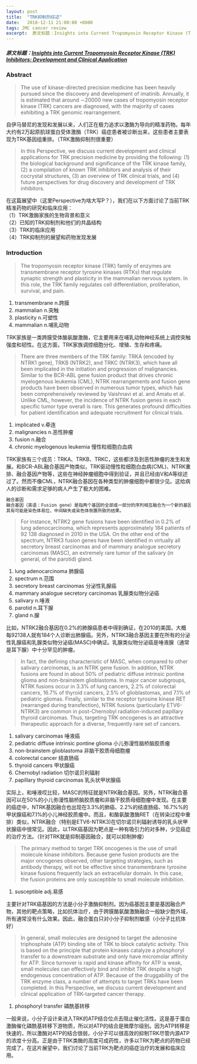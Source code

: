 ```yaml
---
layout: post
title:  "TRK抑制剂综述"
date:   2018-12-11 21:00:00 +0800
tags: JMC cancer review
excerpt:  原文标题：Insights into Current Tropomyosin Receptor Kinase (TRK) Inhibitors： Development and Clinical Application
---
```


##### 原文标题：[Insights into Current Tropomyosin Receptor Kinase (TRK) Inhibitors: Development and Clinical Application][artical_url]

### Abstract
> The use of kinase-directed precision medicine has been heavily pursued since the discovery and development of imatinib. Annually, it is estimated that around ∼20000 new cases of tropomyosin receptor kinase (TRK) cancers are diagnosed,
  with the majority of cases exhibiting a TRK genomic rearrangement.

自伊马替尼的发现和发展以来，人们正在极力追求以激酶为导向的精准药物。每年大约有2万起原肌球蛋白受体激酶（TRK）癌症患者被诊断出来，这些患者主要表现为TRK基因组重排。（TRK激酶抑制剂很重要）

> In this Perspective, we discuss current development and clinical applications for TRK precision medicine by providing the following: 
(1) the biological background and significance of the TRK kinase family,
(2) a compilation of known TRK inhibitors and analysis of their cocrystal structures,
(3) an overview of TRK clinical trials, and
(4) future perspectives for drug discovery and development of TRK inhibitors.

在这篇展望中（这里Perspective为啥大写P？），我们在以下方面讨论了当前TRK精准药物的研究和临床应用：  
（1）TRK激酶家族的生物背景和意义  
（2）已知的TRK抑制剂和他们的共晶结构  
（3）TRK的临床应用  
（4）TRK抑制剂的展望和药物发现发展

### Introduction

> The tropomyosin receptor kinase (TRK) family of enzymes are transmembrane receptor tyrosine kinases (RTKs) that regulate synaptic strength and plasticity in the mammalian nervous system. In this role, the TRK family regulates cell differentiation, proliferation, survival, and pain.

1. transmembrane n.跨膜
2. mammalian n.突触
3. plasticity n.可塑性
4. mammalian n.哺乳动物

TRK家族是一类跨膜受体酪氨酸激酶，它主要用来在哺乳动物神经系统上调控突触强度和韧性。在这方面，TRK家族调控细胞分化、增殖、生存和疼痛。

> There are three members of the TRK family: TRKA (encoded by NTRK1 gene), TRKB (NTRK2), and TRKC (NTRK3), which have all been implicated in the initiation and progression of malignancies. Similar to the BCR-ABL gene fusion product that drives chronic myelogenous leukemia (CML), NTRK rearrangements and fusion gene products have been observed in numerous tumor types, which has been comprehensively reviewed by Vaishnavi et al. and Amatu et al. Unlike CML, however, the incidence of NTRK fusion genes in each specific tumor type overall is rare. This generates profound difficulties for patient identification and adequate recruitment for clinical trials.

1. implicated v.牵连
2. malignancies n.恶性肿瘤
3. fusion n.融合
4. chronic myelogenous leukemia 慢性粒细胞白血病

TRK家族有三个成员：TRKA、TRKB、TRKC，这些都涉及到恶性肿瘤的发生和发展。和BCR-ABL融合基因产物类似，TRK驱动慢性粒细胞白血病(CML)、NTRK重排、融合基因产物等，这些在神经肿瘤细胞中得到验证，并且已经由V和A等综述过了。然而不像CML，NTRK融合基因在各种类型的肿瘤细胞中都很少见。这给病人的诊断和需求足够的病人产生了极大的困难。

```markdown
融合基因  
融合基因（英语：Fusion gene）是指两个基因的全部或一部分的序列相互融合为一个新的基因的过程。  
其有可能是染色体易位、中间缺失或染色体倒置所致的结果。
```

> For instance, NTRK2 gene fusions have been identified in 0.2% of lung adenocarcinoma, which represents approximately 184 patients of 92 138 diagnosed in 2010 in the USA. On the other end of the spectrum, NTRK3 fusion genes have been identified in virtually all secretory breast carcinomas and of mammary analogue secretory carcinomas (MASC), an extremely rare tumor of the salivary (in general, of the parotid) gland.

1. lung adenocarcinoma 肺腺癌
2. spectrum n.范围
3. secretory breast carcinomas 分泌性乳腺癌
4. mammary analogue secretory carcinomas 乳腺类似物分泌癌
5. salivary n.唾液
6. parotid n.耳下腺
7. gland n.腺

比如，NTRK2融合基因在0.2%的肺腺癌患者中得到确证，在2010的美国，大概每92138人就有184个人诊断出肺腺癌。另外，NTRK3融合基因主要在所有的分泌性乳腺癌和乳腺类似物分泌癌(MASC)中确证。乳腺类似物分泌癌是唾液腺（通常是耳下腺）中十分罕见的肿瘤。

> In fact, the defining characteristic of MASC, when compared to other salivary carcinomas, is an NTRK gene fusion. In addition, NTRK fusions are found in about 50% of pediatric diffuse intrinsic pontine glioma and non-brainstem glioblastoma. In major cancer subgroups, NTRK fusions occur in 3.3% of lung cancers, 2.2% of colorectal cancers, 16.7% of thyroid cancers, 2.5% of glioblastomas, and 7.1% of pediatric gliomas. Finally, similar to the receptor tyrosine kinase RET (rearranged during transfection), NTRK fusions (particularly ETV6-NTRK3) are common in post-Chernobyl radiation-induced papillary thyroid carcinomas. Thus, targeting TRK oncogenes is an attractive therapeutic approach for a diverse, frequently rare set of cancers.

1. salivary carcinomas 唾液癌
2. pediatric diffuse intrinsic pontine glioma 小儿弥漫性脑桥脑胶质瘤
3. non-brainstem glioblastoma 非脑干胶质母细胞瘤
4. colorectal cancer 结直肠癌
5. thyroid cancers 甲状腺癌
6. Chernobyl radiation 切尔诺贝利辐射
7. papillary thyroid carcinomas 乳头状甲状腺癌

实际上，和唾液哎比较，MASC的特征就是NTRK融合基因。另外，NTRK融合基因可以在50%的小儿弥漫性脑桥脑胶质瘤和非脑干胶质母细胞瘤中发现。在主要的癌症中，NTRK基因融合也出现在3.3%的肺癌、2.2%的结直肠癌、16.7%%的甲状腺癌和7.1%的小儿神经胶质瘤中。而且，和酪氨酸激酶RET（在转染过程中重排）类似，NTRK融合（特别是ETV6-NTRK3)在切尔诺贝利辐射诱导的乳头状甲状腺癌中很常见。因此，以TRK癌基因为靶点是一种有吸引力的对多种，少见癌症的治疗方法。（针对TRK就是抑制基因融合，就可以抑制肿瘤）

> The primary method to target TRK oncogenes is the use of small molecule kinase inhibitors. Because gene fusion products are the major oncogenes observed, other targeting strategies, such as antibody therapy, will not be effective since transmembrane tyrosine kinase fusions frequently lack an extracellular domain. In this case, the fusion proteins are only susceptible to small molecule inhibition.

1. susceptible adj.易感

主要针对TRK癌基因的方法是小分子激酶抑制剂。因为癌基因主要是基因融合产物，其他的靶点策略，比如抗体治疗，由于跨膜酪氨酸激酶融合一般缺少胞外域，所有通常没有什么效果。因此，融合蛋白只对小分子抑制剂敏感（小分子比抗体好） 

> In general, small molecules are designed to target the adenosine triphosphate (ATP) binding site of TRK to block catalytic activity. This is based on the principle that protein kinases catalyze a phosphoryl transfer to a downstream substrate and only have micromolar affinity for ATP. Since turnover is rapid and kinase affinity for ATP is weak, small molecules can effectively bind and inhibit TRK despite a high endogenous concentration of ATP. Because of the druggability of the TRK enzyme class, a number of attempts to target TRKs have been completed. In this Perspective, we discuss current development and clinical application of TRK-targeted cancer therapy.

1. phosphoryl transfer 磷酰基转移

一般来说，小分子设计来进入TRK的ATP结合位点去阻止催化活性。这是基于蛋白激酶催化磷酰基转移下游物质，所以对ATP的结合是微摩尔级别。因为ATP转移是快速的，所以激酶对ATP的结合很弱，小分子可以很高效的抑制TRK尽管内源ATP的浓度十分高。正是由于TRK类酶的高度可成药性，许多以TRK为靶点的药物已经完成了。在这片展望中，我们讨论了当前TRK为靶点的癌症治疗的发展和临床应用。

[artical_url]: https://pubs.acs.org/doi/10.1021/acs.jmedchem.8b01092